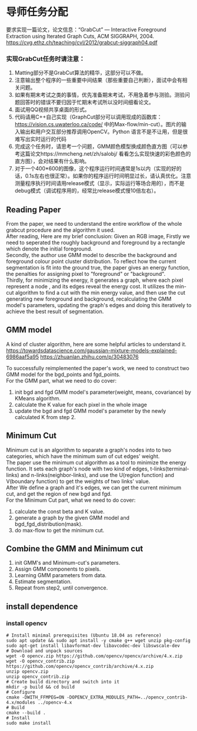 # 导师任务分配


要求实现一篇论文，论文信息：“GrabCut” — Interactive Foreground Extraction using Iterated Graph Cuts, ACM SIGGRAPH, 2004. https://cvg.ethz.ch/teaching/cvl/2012/grabcut-siggraph04.pdf 


### 实现GrabCut任务时请注意：
1.  Matting部分不是GrabCut算法的精华，这部分可以不做。
2.  注意输出整个程序的一些重要中间结果（那些重要自己判断），面试中会有相关问题。
3.  如果有期末考试之类的事情，优先准备期末考试，不用急着参与测验。测验问题回答时的错误不要归因于忙期末考试所以没时间细看论文。 
4.  面试用QQ视频共享桌面的形式。
5.  代码请用C++自己实现（GraphCut部分可以调用现成的函数库：https://vision.cs.uwaterloo.ca/code/ 中的Max-flow/min-cut）。图片的输入输出和用户交互部分推荐调用OpenCV。Python 语言不是不让用，但是很难写出实时运行的代码
6.  完成这个任务时，请思考一个问题，GMM颜色模型换成颜色直方图（可以参考这篇论文https://mmcheng.net/zh/salobj/ 看看怎么实现快速的彩色颜色的直方图），会对结果有什么影响。
7.  对于一个400*600的图像，这个程序运行时间通常是1s以内（实现的好的话，0.1s左右也很正常）。如果你的程序运行时间明显过长，请认真优化。注意测量程序执行时间请用release模式（显示，实际运行等场合用的），而不是debug模式（调试程序用的，经常比release模式慢10倍左右）。

## Reading Paper
From the paper, we need to understand the entire workflow of the whole grabcut procedure and the algorithm it used.  
After reading, Here are my brief conclusion: Given an RGB image, Firstly we need to seperated the roughly background and foreground by a rectangle which denote the initial foreground.  
Secondly, the author use GMM model to describe the background and foreground colour point cluster distribution. To reflect how the current segmentation is fit into the ground true, 
the paper gives an energy function, the penalties for assigning pixel to "foreground" or "background".  
Thirdly, for minimizing the energy, it generates a graph, where each pixel represent a node , and its edges reveal the energy cost.
It utilizes the min-cut algorithm to find a cut with the min energy value, and then use the cut generating new foreground and background, recalculating the GMM model's parameters, updating the graph's edges and doing this iteratively to
achieve the best result of segmentation.



## GMM model
A kind of cluster algorithm, here are some helpful articles to understand it.  
https://towardsdatascience.com/gaussian-mixture-models-explained-6986aaf5a95
https://zhuanlan.zhihu.com/p/30483076

To successfully reimplemented the paper's work, we need to construct two GMM model for the bgd_points and fgd_points.  
For the GMM part, what we need to do cover:
1. init bgd and fgd GMM model's parameter(weight, means, covariance) by KMeans algorithm.
2. calculate the K value for each pixel in the whole image
3. update the bgd and fgd GMM model's parameter by the newly calculated K from step 2.

## Minimum Cut
Minimum cut is an algorithm to separate a graph's nodes into to two categories, which have the minimum sum of cut edges' weight.  
The paper use the minimum cut algorithm as a tool to minimize the energy function. It sets each graph's node with two kind of edges, 
t-links(terminal-links) and n-links(neighbor-links), and use the U(region function) and V(boundary function) 
to get the weights of two links' value.  
After We define a graph and it's edges, we can get the current minimum cut, and get the region of new bgd and fgd.  
For the Minimum Cut part, what we need to do cover:
1. calculate the const beta and K value.
2. generate a graph by the given GMM model and bgd_fgd_distribution(mask).
3. do max-flow to get the minimum cut.

## Combine the GMM and Minimum cut
1. init GMM's and Minimum-cut's parameters.
2. Assign GMM components to pixels.
3. Learning GMM parameters from data.
4. Estimate segmentation.
5. Repeat from step2, until convergence. 

## install dependence
### install opencv
```
# Install minimal prerequisites (Ubuntu 18.04 as reference)
sudo apt update && sudo apt install -y cmake g++ wget unzip pkg-config
sudo apt-get install libavformat-dev libavcodec-dev libswscale-dev
# Download and unpack sources
wget -O opencv.zip https://github.com/opencv/opencv/archive/4.x.zip
wget -O opencv_contrib.zip https://github.com/opencv/opencv_contrib/archive/4.x.zip
unzip opencv.zip
unzip opencv_contrib.zip
# Create build directory and switch into it
mkdir -p build && cd build
# Configure
cmake -DWITH_FFMPEG=ON -DOPENCV_EXTRA_MODULES_PATH=../opencv_contrib-4.x/modules ../opencv-4.x
# Build
cmake --build .
# Install 
sudo make install 
```